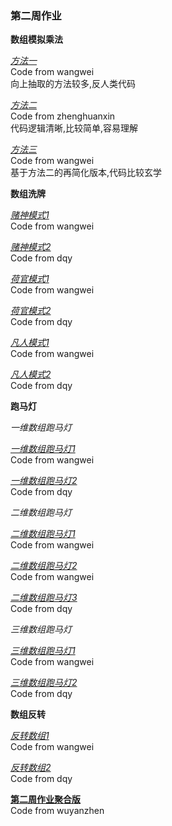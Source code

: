 ### 第二周作业  

**数组模拟乘法**  

[*方法一*](./wangwei/Multiply.java)  
Code from wangwei  
向上抽取的方法较多,反人类代码  

[*方法二* ](./zhenghuanxin/BigNum.java)  
Code from zhenghuanxin  
代码逻辑清晰,比较简单,容易理解  

[*方法三* ](./wangwei/Multiply2.java)  
Code from wangwei  
基于方法二的再简化版本,代码比较玄学  

**数组洗牌**    

[*赌神模式1*](./wangwei/PlayingCard/Gambler.java)  
Code from wangwei  

[*赌神模式2*](./dqy/w1/Main.java)  
Code from dqy  

[*荷官模式1*](./wangwei/PlayingCard/Croupier.java)  
Code from wangwei  

[*荷官模式2*](./dqy/w2/Main.java)  
Code from dqy  

[*凡人模式1*](./wangwei/PlayingCard/Ordinary.java)  
Code from wangwei  

[*凡人模式2*](./dqy/w3/Main.java)  
Code from dqy  

**跑马灯**  

*一维数组跑马灯*  

[*一维数组跑马灯1*](./wangwei/marquee/OneDimensional.java)  
Code from wangwei  

[*一维数组跑马灯2*](./dqy/w5/Main.java)  
Code from dqy  

*二维数组跑马灯*  

[*二维数组跑马灯1*](./wangwei/marquee/TwoDimensional.java)  
Code from wangwei  

[*二维数组跑马灯2*](./wangwei/marquee/TwoDimensional2.java)  
Code from wangwei  

[*二维数组跑马灯3*](./dqy/w6/Main.java)    
Code from dqy  

*三维数组跑马灯*   

[*三维数组跑马灯1*](./wangwei/marquee/ThreeDimensional.java)  
Code from wangwei  

[*三维数组跑马灯2*](./dqy/w7/Main.java)    
Code from dqy  

**数组反转**  

[*反转数组1*](./wangwei/ReverseArray.java)  
Code from wangwei  

[*反转数组2*](./dqy/w4/Main.java)  
Code from dqy  

[**第二周作业聚合版**](./wuyanzhen/Week2.java)  
Code from wuyanzhen   


